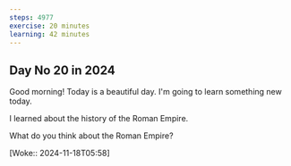 ```yaml
---
steps: 4977
exercise: 20 minutes
learning: 42 minutes
---
```

## Day No 20 in 2024
Good morning! Today is a beautiful day.
I'm going to learn something new today.

I learned about the history of the Roman Empire.

What do you think about the Roman Empire?

[Woke:: 2024-11-18T05:58]